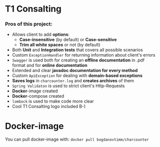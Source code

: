 # T1 Consalting

### Pros of this project:

- Allows client to add **options**:
  - **Case-insensitive** (by default) or **Case-sensitive**
  - **Trim all white spaces** or not (by default)
- Both **Unit** and **Integration tests** that covers all possible scenarios
- Custom `ExceptionHandler` for returning information about client's errors
- `Swagger` is used both for creating an **offline documentation** in .pdf format and for **online documentation**
- Extended and clear **javadoc documentation for every method**
- Custom `ApiException` for dealing with **domain-based exceptions**
- **Saves logs** in `charcounter.log` and **creates archives** of them
- `Spring Validaton` is used to strict client's Http-Requests
- **Docker**-image created
- **Docker**-compose created
- `lombock` is used to make code more clear
- Cool T1 Consalting logo included B-)

# Docker-image

You can pull docker-image with:
`docker pull bogdanovtimm/charcounter`
